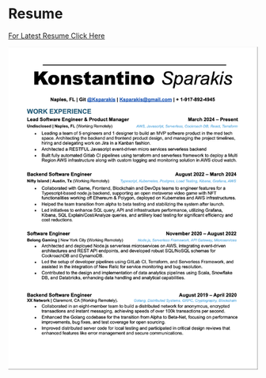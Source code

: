# Resume

[For Latest Resume Click Here](https://github.com/ksparakis/Resume/blob/master/Resume-2024.pdf)


![Resume](https://github.com/ksparakis/Resume/blob/master/resume-screenshot.png?raw=true)
